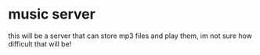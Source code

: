 # music server
this will be a server that can store mp3 files and play them, im not sure how difficult that will be!
